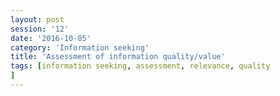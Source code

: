 ```yaml
--- 
layout: post 
session: '12' 
date: '2016-10-05' 
category: 'Information seeking' 
title: 'Assessment of information quality/value' 
tags: [information seeking, assessment, relevance, quality] 
--- 
```


<excerpt/>
